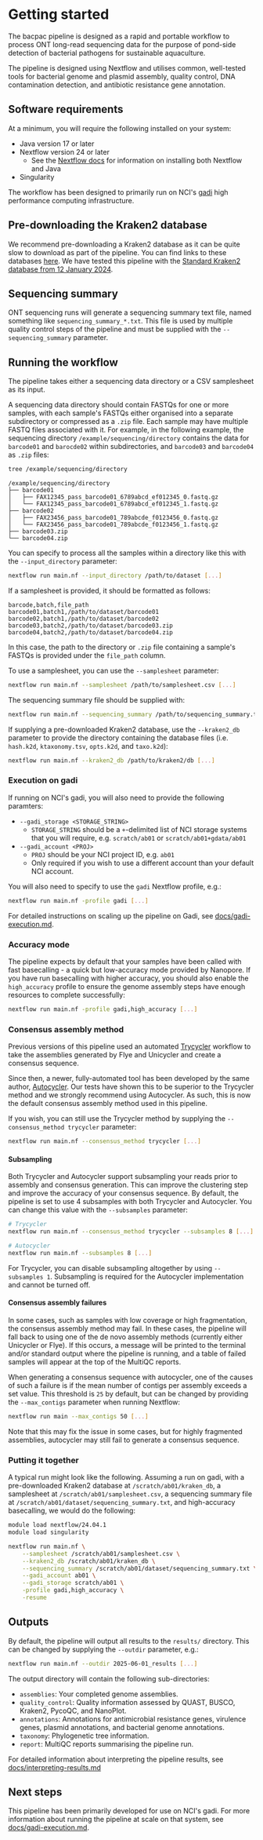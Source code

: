 # Getting started

The bacpac pipeline is designed as a rapid and portable workflow to process ONT long-read sequencing data for the purpose of pond-side detection of bacterial pathogens for sustainable aquaculture.

The pipeline is designed using Nextflow and utilises common, well-tested tools for bacterial genome and plasmid assembly, quality control, DNA contamination detection, and antibiotic resistance gene annotation.

## Software requirements

At a minimum, you will require the following installed on your system:

- Java version 17 or later
- Nextflow version 24 or later
    - See the [Nextflow docs](https://www.nextflow.io/docs/latest/install.html) for information on installing both Nextflow and Java
- Singularity

The workflow has been designed to primarily run on NCI's [gadi](https://nci.org.au/our-systems/hpc-systems) high performance computing infrastructure.

## Pre-downloading the Kraken2 database

We recommend pre-downloading a Kraken2 database as it can be quite slow to download as part of the pipeline. You can find links to these databases [here](https://benlangmead.github.io/aws-indexes/k2). We have tested this pipeline with the [Standard Kraken2 database from 12 January 2024](https://genome-idx.s3.amazonaws.com/kraken/k2_standard_20240112.tar.gz).

## Sequencing summary

ONT sequencing runs will generate a sequencing summary text file, named something like `sequencing_summary_*.txt`. This file is used by multiple quality control steps of the pipeline and must be supplied with the `--sequencing_summary` parameter.

## Running the workflow

The pipeline takes either a sequencing data directory or a CSV samplesheet as its input.

A sequencing data directory should contain FASTQs for one or more samples, with each sample's FASTQs either organised into a separate subdirectory or compressed as a `.zip` file. Each sample may have multiple FASTQ files associated with it. For example, in the following example, the sequencing directory `/example/sequencing/directory` contains the data for `barcode01` and `barocde02` within subdirectories, and `barcode03` and `barcode04` as `.zip` files:

```bash
tree /example/sequencing/directory
```

```console
/example/sequencing/directory
├── barcode01
│   ├── FAX12345_pass_barcode01_6789abcd_ef012345_0.fastq.gz
│   └── FAX12345_pass_barcode01_6789abcd_ef012345_1.fastq.gz
├── barcode02
│   ├── FAX23456_pass_barcode01_789abcde_f0123456_0.fastq.gz
│   └── FAX23456_pass_barcode01_789abcde_f0123456_1.fastq.gz
├── barcode03.zip
└── barcode04.zip
```

You can specify to process all the samples within a directory like this with the `--input_directory` parameter:

```bash
nextflow run main.nf --input_directory /path/to/dataset [...]
```

If a samplesheet is provided, it should be formatted as follows:

```csv
barcode,batch,file_path
barcode01,batch1,/path/to/dataset/barcode01
barcode02,batch1,/path/to/dataset/barcode02
barcode03,batch2,/path/to/dataset/barcode03.zip
barcode04,batch2,/path/to/dataset/barcode04.zip
```

In this case, the path to the directory or `.zip` file containing a sample's FASTQs is provided under the `file_path` column.

To use a samplesheet, you can use the `--samplesheet` parameter:

```bash
nextflow run main.nf --samplesheet /path/to/samplesheet.csv [...]
```

The sequencing summary file should be supplied with:

```bash
nextflow run main.nf --sequencing_summary /path/to/sequencing_summary.txt [...]
```

If supplying a pre-downloaded Kraken2 database, use the `--kraken2_db` parameter to provide the directory containing the database files (i.e. `hash.k2d`, `ktaxonomy.tsv`, `opts.k2d`, and `taxo.k2d`):

```bash
nextflow run main.nf --kraken2_db /path/to/kraken2/db [...]
```

### Execution on gadi

If running on NCI's gadi, you will also need to provide the following paramters:

- `--gadi_storage <STORAGE_STRING>`
    - `STORAGE_STRING` should be a `+`-delimited list of NCI storage systems that you will require, e.g. `scratch/ab01` or `scratch/ab01+gdata/ab01`
- `--gadi_account <PROJ>`
    - `PROJ` should be your NCI project ID, e.g. `ab01`
    - Only required if you wish to use a different account than your default NCI account.

You will also need to specify to use the `gadi` Nextflow profile, e.g.:

```bash
nextflow run main.nf -profile gadi [...]
```
For detailed instructions on scaling up the pipeline on Gadi, see [docs/gadi-execution.md](docs/gadi-execution.md).

### Accuracy mode

The pipeline expects by default that your samples have been called with fast basecalling - a quick but low-accuracy mode provided by Nanopore. If you have run basecalling with higher accuracy, you should also enable the `high_accuracy` profile to ensure the genome assembly steps have enough resources to complete successfully:

```bash
nextflow run main.nf -profile gadi,high_accuracy [...]
```

### Consensus assembly method

Previous versions of this pipeline used an automated [Trycycler](https://github.com/rrwick/Trycycler) workflow to take the assemblies generated by Flye and Unicycler and create a consensus sequence.

Since then, a newer, fully-automated tool has been developed by the same author, [Autocycler](https://github.com/rrwick/Autocycler). Our tests have shown this to be superior to the Trycycler method and we strongly recommend using Autocycler. As such, this is now the default consensus assembly method used in this pipeline.

If you wish, you can still use the Trycycler method by supplying the `--consensus_method trycycler` parameter:

```bash
nextflow run main.nf --consensus_method trycycler [...]
```

#### Subsampling

Both Trycycler and Autocycler support subsampling your reads prior to assembly and consensus generation. This can improve the clustering step and improve the accuracy of your consensus sequence. By default, the pipeline is set to use 4 subsamples with both Trycycler and Autocycler. You can change this value with the `--subsamples` parameter:

```bash
# Trycycler
nextflow run main.nf --consensus_method trycycler --subsamples 8 [...]

# Autocycler
nextflow run main.nf --subsamples 8 [...]
```

For Trycycler, you can disable subsampling altogether by using `--subsamples 1`. Subsampling is required for the Autocycler implementation and cannot be turned off.

#### Consensus assembly failures

In some cases, such as samples with low coverage or high fragmentation, the consensus assembly method may fail. In these cases, the pipeline will fall back to using one of the de novo assembly methods (currently either Unicycler or Flye). If this occurs, a message will be printed to the terminal and/or standard output where the pipeline is running, and a table of failed samples will appear at the top of the MultiQC reports.

When generating a consensus sequence with autocycler, one of the causes of such a failure is if the mean number of contigs per assembly exceeds a set value. This threshold is `25` by default, but can be changed by providing the `--max_contigs` parameter when running Nextflow:

```bash
nextflow run main --max_contigs 50 [...]
```

Note that this may fix the issue in some cases, but for highly fragmented assemblies, autocycler may still fail to generate a consensus sequence.

### Putting it together

A typical run might look like the following. Assuming a run on gadi, with a pre-downloaded Kraken2 database at `/scratch/ab01/kraken_db`, a samplesheet at `/scratch/ab01/samplesheet.csv`, a sequencing summary file at `/scratch/ab01/dataset/sequencing_summary.txt`, and high-accuracy basecalling, we would do the following:

```bash
module load nextflow/24.04.1
module load singularity

nextflow run main.nf \
    --samplesheet /scratch/ab01/samplesheet.csv \
    --kraken2_db /scratch/ab01/kraken_db \
    --sequencing_summary /scratch/ab01/dataset/sequencing_summary.txt \
    --gadi_account ab01 \
    --gadi_storage scratch/ab01 \
    -profile gadi,high_accuracy \
    -resume
```

## Outputs

By default, the pipeline will output all results to the `results/` directory. This can be changed by supplying the `--outdir` parameter, e.g.:

```bash
nextflow run main.nf --outdir 2025-06-01_results [...]
```

The output directory will contain the following sub-directories:

- `assemblies`: Your completed genome assemblies.
- `quality_control`: Quality information assessed by QUAST, BUSCO, Kraken2, PycoQC, and NanoPlot.
- `annotations`: Annotations for antimicrobial resistance genes, virulence genes, plasmid annotations, and bacterial genome annotations.
- `taxonomy`: Phylogenetic tree information.
- `report`: MultiQC reports summarising the pipeline run.

For detailed information about interpreting the pipeline results, see [docs/interpreting-results.md](docs/interpreting-results.md)

## Next steps

This pipeline has been primarily developed for use on NCI's gadi. For more information about running the pipeline at scale on that system, see [docs/gadi-execution.md](docs/gadi-execution.md).